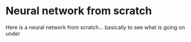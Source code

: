 # Neural network from scratch 

Here is a neural network from scratch... basically to see what is going on under
